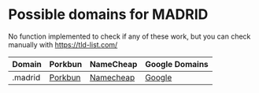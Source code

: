 # Possible domains for MADRID

No function implemented to check if any of these work, but you can check manually with https://tld-list.com/

| Domain | Porkbun | NameCheap | Google Domains |
|---|---|---|---|
| .madrid | [Porkbun](https://porkbun.com/checkout/search?prb=e814663da1&tlds=&idnLanguage=&search=search&q=.madrid) | [Namecheap](https://www.namecheap.com/domains/registration/results/?domain=.madrid) | [Google](https://domains.google.com/registrar/search?searchTerm=.madrid) |
